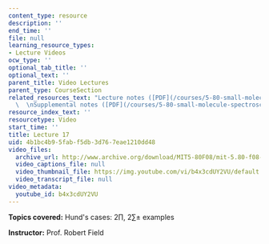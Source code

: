 ```yaml
---
content_type: resource
description: ''
end_time: ''
file: null
learning_resource_types:
- Lecture Videos
ocw_type: ''
optional_tab_title: ''
optional_text: ''
parent_title: Video Lectures
parent_type: CourseSection
related_resources_text: "Lecture notes ([PDF](/courses/5-80-small-molecule-spectroscopy-and-dynamics-fall-2008/resources/17_580ln_fa08))\
  \  \nSupplemental notes ([PDF](/courses/5-80-small-molecule-spectroscopy-and-dynamics-fall-2008/resources/17s_engylvlstrctr))"
resource_index_text: ''
resourcetype: Video
start_time: ''
title: Lecture 17
uid: 4b1bc4b9-5fab-f5db-3d76-7eae1210dd48
video_files:
  archive_url: http://www.archive.org/download/MIT5-80F08/mit-5.80-f08-lec17_300k.mp4
  video_captions_file: null
  video_thumbnail_file: https://img.youtube.com/vi/b4x3cdUY2VU/default.jpg
  video_transcript_file: null
video_metadata:
  youtube_id: b4x3cdUY2VU
---
```


**Topics covered:** Hund's cases: 2∏, 2∑± examples

**Instructor:** Prof. Robert Field



